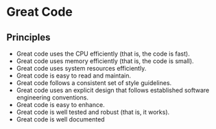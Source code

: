 
# Great Code 


## Principles

- Great code uses the CPU efficiently (that is, the code is fast).
- Great code uses memory efficiently (that is, the code is small).
- Great code uses system resources efficiently.
- Great code is easy to read and maintain.
- Great code follows a consistent set of style guidelines.
- Great code uses an explicit design that follows established software engineering conventions.
- Great code is easy to enhance.
- Great code is well tested and robust (that is, it works).
- Great code is well documented
